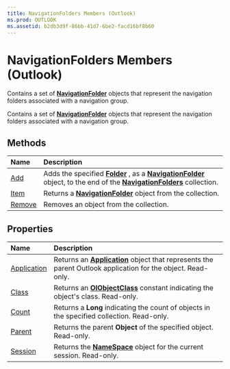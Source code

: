 ```yaml
---
title: NavigationFolders Members (Outlook)
ms.prod: OUTLOOK
ms.assetid: b2db3d9f-86bb-41d7-6be2-facd16bf8b60
---
```



# NavigationFolders Members (Outlook)
Contains a set of  **[NavigationFolder](navigationfolder-object-outlook.md)** objects that represent the navigation folders associated with a navigation group.

Contains a set of  **[NavigationFolder](navigationfolder-object-outlook.md)** objects that represent the navigation folders associated with a navigation group.


## Methods



|**Name**|**Description**|
|:-----|:-----|
|[Add](navigationfolders-add-method-outlook.md)|Adds the specified  **[Folder](folder-object-outlook.md)** , as a **[NavigationFolder](navigationfolder-object-outlook.md)** object, to the end of the **[NavigationFolders](navigationfolders-object-outlook.md)** collection.|
|[Item](navigationfolders-item-method-outlook.md)|Returns a  **[NavigationFolder](navigationfolder-object-outlook.md)** object from the collection.|
|[Remove](navigationfolders-remove-method-outlook.md)|Removes an object from the collection.|

## Properties



|**Name**|**Description**|
|:-----|:-----|
|[Application](navigationfolders-application-property-outlook.md)|Returns an  **[Application](application-object-outlook.md)** object that represents the parent Outlook application for the object. Read-only.|
|[Class](navigationfolders-class-property-outlook.md)|Returns an  **[OlObjectClass](olobjectclass-enumeration-outlook.md)** constant indicating the object's class. Read-only.|
|[Count](navigationfolders-count-property-outlook.md)|Returns a  **Long** indicating the count of objects in the specified collection. Read-only.|
|[Parent](navigationfolders-parent-property-outlook.md)|Returns the parent  **Object** of the specified object. Read-only.|
|[Session](navigationfolders-session-property-outlook.md)|Returns the  **[NameSpace](namespace-object-outlook.md)** object for the current session. Read-only.|

